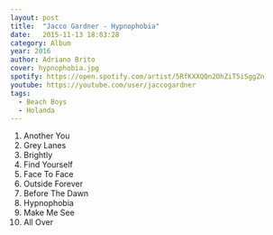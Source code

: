 ```yaml
---
layout: post
title:  "Jacco Gardner - Hypnophobia"
date:   2015-11-13 18:03:28
category: Album
year: 2016
author: Adriano Brito
cover: hypnophobia.jpg
spotify: https://open.spotify.com/artist/5RfKXXQQn2OhZiT5iSggZn
youtube: https://youtube.com/user/jaccogardner
tags:
  - Beach Boys
  - Holanda
---
```


1.	Another You
2.	Grey Lanes
3.	Brightly
4.	Find Yourself
5.	Face To Face
6.	Outside Forever
7.	Before The Dawn
8.	Hypnophobia
9.	Make Me See
10. All Over
